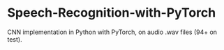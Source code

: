 # Speech-Recognition-with-PyTorch
CNN implementation in Python with PyTorch, on audio .wav files (94+ on test).
